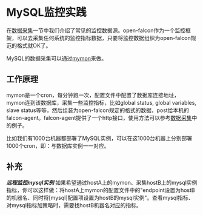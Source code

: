 <!-- toc -->

# MySQL监控实践

在[数据采集](../philosophy/data-collect.md)一节中我们介绍了常见的监控数据源。open-falcon作为一个监控框架，可以去采集任何系统的监控指标数据，只要将监控数据组织为open-falcon规范的格式就OK了。

MySQL的数据采集可以通过[mymon](https://github.com/open-falcon/mymon)来做。

## 工作原理

mymon是一个cron，每分钟跑一次，配置文件中配置了数据库连接地址，mymon连到该数据库，采集一些监控指标，比如global status, global variables, slave status等等，然后组装为open-falcon规定的格式的数据，post给本机的falcon-agent。falcon-agent提供了一个http接口，使用方法可以参考[数据采集](../philosophy/data-collect.md)中的例子。

比如我们有1000台机器都部署了MySQL实例，可以在这1000台机器上分别部署1000个cron，即：与数据库实例一一对应。

## 补充
***远程监控mysql实例***
如果希望通过hostA上的mymon、采集hostB上的mysql实例指标，你可以这样做：将hostA上mymon的配置文件中的"endpoint设置为hostB的机器名、同时将[mysql]配置项设置为hostB的mysql实例"。查看mysql指标、对mysql指标加策略时，需要找hostB机器名对应的指标。
